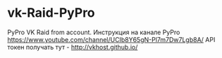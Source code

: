 # vk-Raid-PyPro
PyPro VK Raid from account.
Инструкция на канале PyPro https://www.youtube.com/channel/UCIb8Y65gN-Pl7m7Dw7Lgb8A/
API токен получать тут - http://vkhost.github.io/

